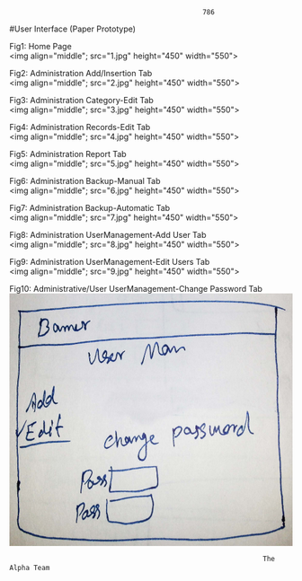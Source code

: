                                                     786
#User Interface (Paper Prototype)

Fig1: Home Page  
<img align="middle"; src="1.jpg" height="450" width="550">    

Fig2: Administration Add/Insertion Tab  
<img align="middle"; src="2.jpg" height="450" width="550">   

Fig3: Administration Category-Edit Tab  
<img align="middle"; src="3.jpg" height="450" width="550">  

Fig4: Administration Records-Edit Tab  
<img align="middle"; src="4.jpg" height="450" width="550">  

Fig5: Administration Report Tab  
<img align="middle"; src="5.jpg" height="450" width="550">  

Fig6: Administration Backup-Manual Tab  
<img align="middle"; src="6.jpg" height="450" width="550">  

Fig7: Administration Backup-Automatic Tab  
<img align="middle"; src="7.jpg" height="450" width="550">  

Fig8: Administration UserManagement-Add User Tab   
<img align="middle"; src="8.jpg" height="450" width="550">

Fig9: Administration UserManagement-Edit Users Tab  
<img align="middle"; src="9.jpg" height="450" width="550">  

Fig10: Administrative/User UserManagement-Change Password Tab  
<img align="middle" src="10.jpg" height="450" width="550">
 


                                                                   The Alpha Team
